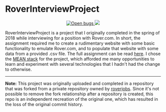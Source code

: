 # RoverInterviewProject
<p align="center">
    <a href="https://github.com/scottbishopdev/RoverInterviewProject/issues?q=is%3Aopen+is%3Aissue+label%3Abug">
        <img alt="Open bugs" src="https://img.shields.io/github/issues/scottbishopdev/RoverInterviewProject/bug?color=yellow&label=bugs">
    </a>
    <a href="https://www.gnu.org/licenses/gpl-3.0">
        <img src="https://img.shields.io/badge/License-GPLv3-blue.svg">
    </a>
</p>

RoverInterviewProject is a project that I originally completed in the spring of 2018 while interviewing for a position with Rover.com. In short, the assignment required me to create a rudimentary website with some basic functionality to emulate Rover.com, and to populate that website with some data from a provided .csv file. The full assignment can be read [here](https://github.com/scottbishopdev/RoverInterviewProject/blob/master/Docs/Assignment.md). I chose the [MEAN stack](https://en.wikipedia.org/wiki/MEAN_(solution_stack)) for the project, which afforded me many opportunities to learn and experiment with several technologies that I hadn't had the change to otherwise.

---

**Note:** This project was originally uploaded and completed in a repository that was forked from a private repository owned by [roverjobs](https://github.com/roverjobs). Since it's not possible to remove the fork relationship after a repository is created, this repo is an independent recreation of the original one, which has resulted in the loss of the original commit history.
